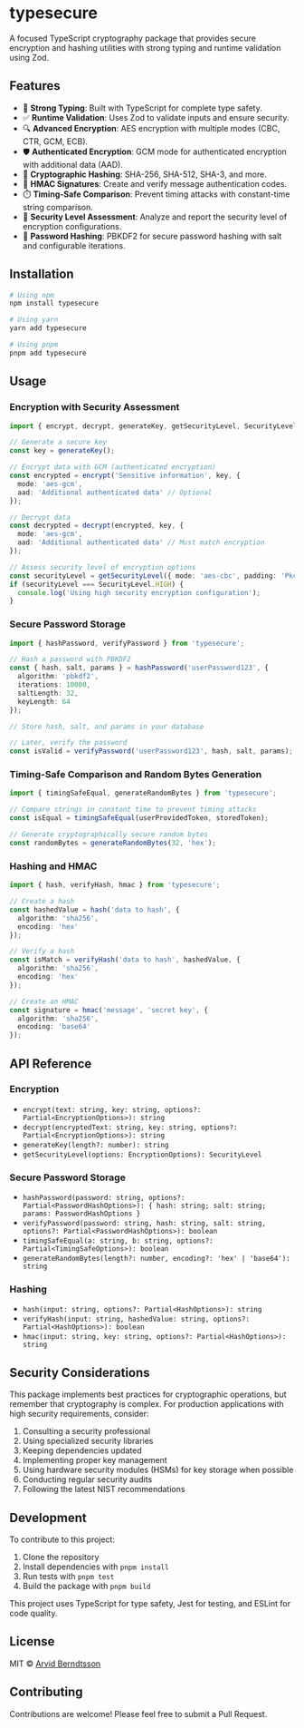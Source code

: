 # typesecure

A focused TypeScript cryptography package that provides secure encryption and hashing utilities with strong typing and runtime validation using Zod.

## Features

- 🔐 **Strong Typing**: Built with TypeScript for complete type safety.
- ✅ **Runtime Validation**: Uses Zod to validate inputs and ensure security.
- 🔍 **Advanced Encryption**: AES encryption with multiple modes (CBC, CTR, GCM, ECB).
- 🛡️ **Authenticated Encryption**: GCM mode for authenticated encryption with additional data (AAD).
- 🔏 **Cryptographic Hashing**: SHA-256, SHA-512, SHA-3, and more.
- 📝 **HMAC Signatures**: Create and verify message authentication codes.
- ⏱️ **Timing-Safe Comparison**: Prevent timing attacks with constant-time string comparison.
- 🚦 **Security Level Assessment**: Analyze and report the security level of encryption configurations.
- 🔑 **Password Hashing**: PBKDF2 for secure password hashing with salt and configurable iterations.

## Installation

```bash
# Using npm
npm install typesecure

# Using yarn
yarn add typesecure

# Using pnpm
pnpm add typesecure
```

## Usage

### Encryption with Security Assessment

```typescript
import { encrypt, decrypt, generateKey, getSecurityLevel, SecurityLevel } from 'typesecure';

// Generate a secure key
const key = generateKey();

// Encrypt data with GCM (authenticated encryption)
const encrypted = encrypt('Sensitive information', key, {
  mode: 'aes-gcm',
  aad: 'Additional authenticated data' // Optional
});

// Decrypt data
const decrypted = decrypt(encrypted, key, {
  mode: 'aes-gcm',
  aad: 'Additional authenticated data' // Must match encryption
});

// Assess security level of encryption options
const securityLevel = getSecurityLevel({ mode: 'aes-cbc', padding: 'Pkcs7' });
if (securityLevel === SecurityLevel.HIGH) {
  console.log('Using high security encryption configuration');
}
```

### Secure Password Storage

```typescript
import { hashPassword, verifyPassword } from 'typesecure';

// Hash a password with PBKDF2
const { hash, salt, params } = hashPassword('userPassword123', {
  algorithm: 'pbkdf2',
  iterations: 10000,
  saltLength: 32,
  keyLength: 64
});

// Store hash, salt, and params in your database

// Later, verify the password
const isValid = verifyPassword('userPassword123', hash, salt, params);
```

### Timing-Safe Comparison and Random Bytes Generation

```typescript
import { timingSafeEqual, generateRandomBytes } from 'typesecure';

// Compare strings in constant time to prevent timing attacks
const isEqual = timingSafeEqual(userProvidedToken, storedToken);

// Generate cryptographically secure random bytes
const randomBytes = generateRandomBytes(32, 'hex');
```

### Hashing and HMAC

```typescript
import { hash, verifyHash, hmac } from 'typesecure';

// Create a hash
const hashedValue = hash('data to hash', {
  algorithm: 'sha256',
  encoding: 'hex'
});

// Verify a hash
const isMatch = verifyHash('data to hash', hashedValue, {
  algorithm: 'sha256',
  encoding: 'hex'
});

// Create an HMAC
const signature = hmac('message', 'secret key', {
  algorithm: 'sha256',
  encoding: 'base64'
});
```

## API Reference

### Encryption

- `encrypt(text: string, key: string, options?: Partial<EncryptionOptions>): string`
- `decrypt(encryptedText: string, key: string, options?: Partial<EncryptionOptions>): string`
- `generateKey(length?: number): string`
- `getSecurityLevel(options: EncryptionOptions): SecurityLevel`

### Secure Password Storage

- `hashPassword(password: string, options?: Partial<PasswordHashOptions>): { hash: string; salt: string; params: PasswordHashOptions }`
- `verifyPassword(password: string, hash: string, salt: string, options?: Partial<PasswordHashOptions>): boolean`
- `timingSafeEqual(a: string, b: string, options?: Partial<TimingSafeOptions>): boolean`
- `generateRandomBytes(length?: number, encoding?: 'hex' | 'base64'): string`

### Hashing

- `hash(input: string, options?: Partial<HashOptions>): string`
- `verifyHash(input: string, hashedValue: string, options?: Partial<HashOptions>): boolean`
- `hmac(input: string, key: string, options?: Partial<HashOptions>): string`

## Security Considerations

This package implements best practices for cryptographic operations, but remember that cryptography is complex. For production applications with high security requirements, consider:

1. Consulting a security professional
2. Using specialized security libraries
3. Keeping dependencies updated
4. Implementing proper key management
5. Using hardware security modules (HSMs) for key storage when possible
6. Conducting regular security audits
7. Following the latest NIST recommendations

## Development

To contribute to this project:

1. Clone the repository
2. Install dependencies with `pnpm install`
3. Run tests with `pnpm test`
4. Build the package with `pnpm build`

This project uses TypeScript for type safety, Jest for testing, and ESLint for code quality.

## License

MIT © [Arvid Berndtsson](https://github.com/arvid-berndtsson)

## Contributing

Contributions are welcome! Please feel free to submit a Pull Request. 